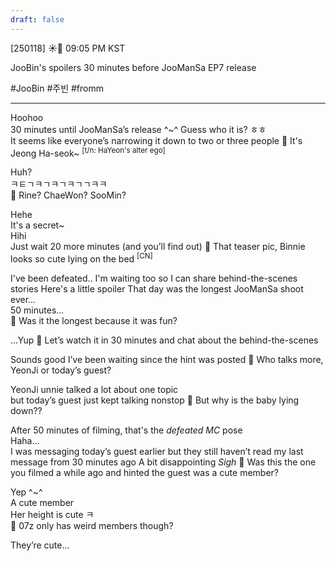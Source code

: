 ```yaml
---
draft: false
---
```

[250118] ☀️💭 09:05 PM KST

JooBin's spoilers 30 minutes before JooManSa EP7 release

#JooBin #주빈 #fromm
___

Hoohoo  
30 minutes until JooManSa’s release
^~^
Guess who it is?
ㅎㅎ  
It seems like everyone’s narrowing it down to two or three people
🫧 It's Jeong Ha-seok~ <sup>[t/n: HaYeon's alter ego]</sup>

Huh?  
ㅋㅌㄱㅋㄱㅋㄱㅋㄱㄱㅋㅋ  
🫧 Rine? ChaeWon? SooMin?

Hehe  
It's a secret~  
Hihi  
Just wait 20 more minutes (and you’ll find out)
🫧 That teaser pic, Binnie looks so cute lying on the bed <sup>[CN]</sup>

I've been defeated..
I'm waiting too so I can share behind-the-scenes stories 
Here's a little spoiler
That day was the longest JooManSa shoot ever...  
50 minutes...  
🫧 Was it the longest because it was fun?

...Yup
🫧 Let’s watch it in 30 minutes and chat about the behind-the-scenes

Sounds good 
I’ve been waiting since the hint was posted
🫧 Who talks more, YeonJi or today’s guest?

YeonJi unnie talked a lot about one topic  
but today’s guest just kept talking nonstop
🫧 But why is the baby lying down??

After 50 minutes of filming, that's the *defeated MC* pose  
Haha...  
I was messaging today’s guest earlier
but they still haven’t read my last message from 30 minutes ago
A bit disappointing
*Sigh*
🫧 Was this the one you filmed a while ago and hinted the guest was a cute member?

Yep ^~^  
A cute member  
Her height is cute
ㅋ  
🫧 07z only has weird members though?

They’re cute...  